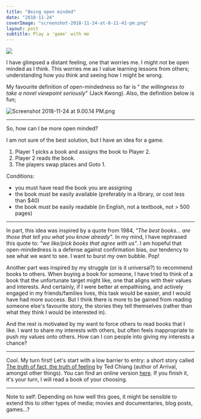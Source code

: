 ```yaml
---
title: "Being open minded"
date: "2018-11-24"
coverImage: "screenshot-2018-11-24-at-8-11-41-pm.png"
layout: post
subtitle: Play a 'game' with me
---
```


![]({{site.baseurl}}/images/{{page.coverImage}})

I have glimpsed a distant feeling, one that worries me. I might not be open minded as I think. This worries me as I value learning lessons from others; understanding how you think and seeing how I might be wrong.

My favourite definition of open-mindedness so far is " _the willingness to take a novel viewpoint seriously_" (Jack Kwong). Also, the definition below is fun;

![Screenshot 2018-11-24 at 9.00.14 PM.png]({{site.baseurl}}/images/screenshot-2018-11-24-at-9-00-14-pm.png)

* * *

So, how can I be more open minded?

I am not sure of the best solution, but I have an idea for a game.

1. Player 1 picks a book and assigns the book to Player 2.
2. Player 2 reads the book.
3. The players swap places and Goto 1.

Conditions:

- you must have read the book you are assigning
- the book must be easily available (preferably in a library, or cost less than $40)
- the book must be easily readable (in English, not a textbook, not > 500 pages)

* * *

In part, this idea was inspired by a quote from 1984, _"The best books... are those that tell you what you know already"_. In my mind, I have rephrased this quote to: _"we like/pick books that agree with us"_. I am hopeful that open-mindedness is a defense against confirmation bias, our tendency to see what we want to see. I want to burst my own bubble. Pop!

Another part was inspired by my struggle (or is it universal?) to recommend books to others. When buying a book for someone, I have tried to think of a book that the unfortunate target might like, one that aligns with their values and interests. And certainly, if I were better at empathising, and actively engaged in my friends/families lives, this task would be easier, and I would have had more success. But I think there is more to be gained from reading someone else's favourite story, the stories they tell themselves (rather than what they think I would be interested in).

And the rest is motivated by my want to force others to read books that I like. I want to share my interests with others, but often feels inappropriate to push my values onto others. How can I con people into giving my interests a chance?

* * *

Cool. My turn first! Let's start with a low barrier to entry: a short story called [The truth of fact, the truth of feeling](https://www.goodreads.com/book/show/18455800-the-truth-of-fact-the-truth-of-feeling?from_search=true) by Ted Chiang (author of Arrival, amongst other things). You can find an online version [here](https://web.archive.org/web/20140222103103/http://subterraneanpress.com/magazine/fall_2013/the_truth_of_fact_the_truth_of_feeling_by_ted_chiang). If you finish it, it's your turn, I will read a book of your choosing.

* * *

Note to self: Depending on how well this goes, it might be sensible to extend this to other types of media; movies and documentaries, blog posts, games...?
